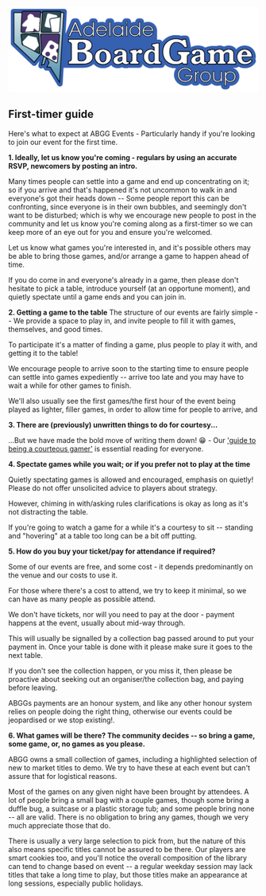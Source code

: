 ![ABGG Logo](/ABGG_Logo.png)

## First-timer guide

Here's what to expect at ABGG Events - Particularly handy if you're looking to join our event for the first time.

**1. Ideally, let us know you're coming - regulars by using an accurate RSVP, newcomers by posting an intro.**

Many times people can settle into a game and end up concentrating on it; so if you arrive and that's happened it's not uncommon to walk in and everyone's got their heads down -- Some people report this can be confronting, since everyone is in their own bubbles, and seemingly don't want to be disturbed; which is why we encourage new people to post in the community and let us know you're coming along as a first-timer so we can keep more of an eye out for you and ensure you're welcomed.

Let us know what games you're interested in, and it's possible others may be able to bring those games, and/or arrange a game to happen ahead of time.

If you do come in and everyone's already in a game, then please don't hesitate to pick a table, introduce yourself (at an opportune moment), and quietly spectate until a game ends and you can join in.

**2. Getting a game to the table**
The structure of our events are fairly simple -- We provide a space to play in, and invite people to fill it with games, themselves, and good times.

To participate it's a matter of finding a game, plus people to play it with, and getting it to the table!

We encourage people to arrive soon to the starting time to ensure people can settle into games expediently -- arrive too late and you may have to wait a while for other games to finish.

We'll also usually see the first games/the first hour of the event being played as lighter, filler games, in order to allow time for people to arrive, and

**3. There are (previously) unwritten things to do for courtesy...**

...But we have made the bold move of writing them down! 😁 - Our ['guide to being a courteous gamer'](courtesy.md) is essential reading for everyone.

**4. Spectate games while you wait; or if you prefer not to play at the time**

Quietly spectating games is allowed and encouraged, emphasis on quietly! Please do not offer unsolicited advice to players about strategy.

However, chiming in with/asking rules clarifications is okay as long as it's not distracting the table.

If you're going to watch a game for a while it's a courtesy to sit -- standing and "hovering" at a table too long can be a bit off putting.

**5. How do you buy your ticket/pay for attendance if required?**

Some of our events are free, and some cost - it depends predominantly on the venue and our costs to use it.

For those where there's a cost to attend, we try to keep it minimal, so we can have as many people as possible attend.

We don't have tickets, nor will you need to pay at the door - payment happens at the event, usually about mid-way through.

This will usually be signalled by a collection bag passed around to put your payment in. Once your table is done with it please make sure it goes to the next table.

If you don't see the collection happen, or you miss it, then please be proactive about seeking out an organiser/the collection bag, and paying before leaving.

ABGGs payments are an honour system, and like any other honour system relies on people doing the right thing, otherwise our events could be jeopardised or we stop existing!.

**6. What games will be there? The community decides -- so bring a game, some game, or, no games as you please.**

ABGG owns a small collection of games, including a highlighted selection of new to market titles to demo. We try to have these at each event but can't assure that for logistical reasons.

Most of the games on any given night have been brought by attendees. A lot of people bring a small bag with a couple games, though some bring a duffle bug, a suitcase or a plastic storage tub; and some people bring none -- all are valid. There is no obligation to bring any games, though we very much appreciate those that do.

There is usually a very large selection to pick from, but the nature of this also means specific titles cannot be assured to be there. Our players are smart cookies too, and you'll notice the overall composition of the library can tend to change based on event -- a regular weekday session may lack titles that take a long time to play, but those titles make an appearance at long sessions, especially public holidays.
